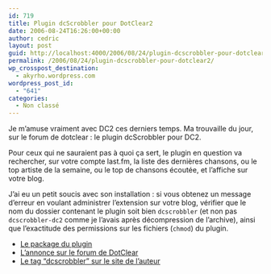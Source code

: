 ```yaml
---
id: 719
title: Plugin dcScrobbler pour DotClear2
date: 2006-08-24T16:26:00+00:00
author: cedric
layout: post
guid: http://localhost:4000/2006/08/24/plugin-dcscrobbler-pour-dotclear2.html
permalink: /2006/08/24/plugin-dcscrobbler-pour-dotclear2/
wp_crosspost_destination:
  - akyrho.wordpress.com
wordpress_post_id:
  - "641"
categories:
  - Non classé
---
```

Je m’amuse vraiment avec DC2 ces derniers temps. Ma trouvaille du jour, sur le forum de dotclear : le plugin dcScrobbler pour DC2.

Pour ceux qui ne sauraient pas à quoi ça sert, le plugin en question va rechercher, sur votre compte last.fm, la liste des dernières chansons, ou le top artiste de la semaine, ou le top de chansons écoutée, et l’affiche sur votre blog.

J’ai eu un petit soucis avec son installation : si vous obtenez un message d’erreur en voulant administrer l’extension sur votre blog, vérifier que le nom du dossier contenant le plugin soit bien <code class="highlighter-rouge">dcscrobbler</code> (et non pas <code class="highlighter-rouge">dcscrobbler-dc2</code> comme je l’avais après décompression de l’archive), ainsi que l’exactitude des permissions sur les fichiers (<code class="highlighter-rouge">chmod</code>) du plugin.

  * [Le package du plugin](http://bdelaage.free.fr/share/dcscrobbler-dc2.zip)
  * [L’annonce sur le forum de DotClear](http://www.dotclear.net/forum/viewtopic.php?id=20711)
  * [Le tag “dcscrobbler” sur le site de l’auteur](http://bdelaage.free.fr/?tag/dcscrobbler)